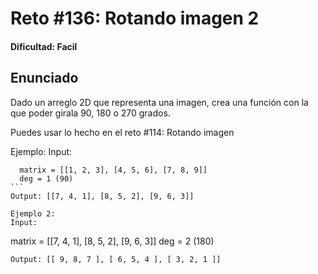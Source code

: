 # Reto #136: Rotando imagen 2

#### Dificultad: Facil

## Enunciado

Dado un arreglo 2D que representa una imagen, crea una función con la que poder girala 90, 180 o 270 grados.

Puedes usar lo hecho en el reto #114: Rotando imagen

Ejemplo:
Input:

````
  matrix = [[1, 2, 3], [4, 5, 6], [7, 8, 9]]
  deg = 1 (90)
```
Output: [[7, 4, 1], [8, 5, 2], [9, 6, 3]]

Ejemplo 2:
Input:
````

matrix = [[7, 4, 1], [8, 5, 2], [9, 6, 3]]
deg = 2 (180)

```
Output: [[ 9, 8, 7 ], [ 6, 5, 4 ], [ 3, 2, 1 ]]
```
